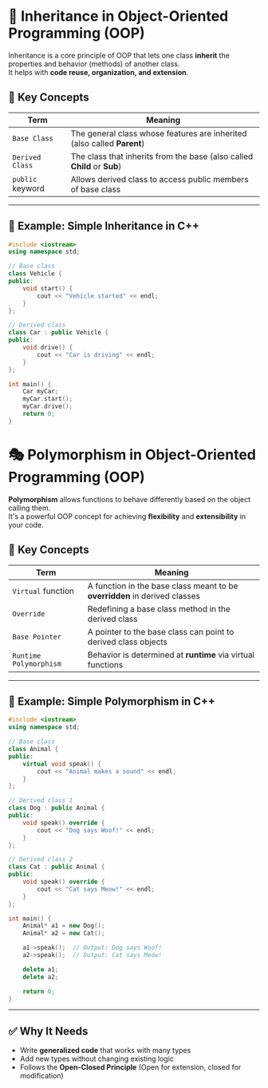 # 🧬 Inheritance in Object-Oriented Programming (OOP)

Inheritance is a core principle of OOP that lets one class **inherit** the properties and behavior (methods) of another class.  
It helps with **code reuse, organization, and extension**.

## 🔑 Key Concepts

| Term             | Meaning                                                                  |
| ---------------- | ------------------------------------------------------------------------ |
| `Base Class`     | The general class whose features are inherited (also called **Parent**)  |
| `Derived Class`  | The class that inherits from the base (also called **Child** or **Sub**) |
| `public` keyword | Allows derived class to access public members of base class              |

---

## 📘 Example: Simple Inheritance in C++

```cpp
#include <iostream>
using namespace std;

// Base class
class Vehicle {
public:
    void start() {
        cout << "Vehicle started" << endl;
    }
};

// Derived class
class Car : public Vehicle {
public:
    void drive() {
        cout << "Car is driving" << endl;
    }
};

int main() {
    Car myCar;
    myCar.start();
    myCar.drive();
    return 0;
}
```

# 🎭 Polymorphism in Object-Oriented Programming (OOP)

**Polymorphism** allows functions to behave differently based on the object calling them.  
It's a powerful OOP concept for achieving **flexibility** and **extensibility** in your code.

## 🔑 Key Concepts

| Term                   | Meaning                                                                    |
| ---------------------- | -------------------------------------------------------------------------- |
| `Virtual` function     | A function in the base class meant to be **overridden** in derived classes |
| `Override`             | Redefining a base class method in the derived class                        |
| `Base Pointer`         | A pointer to the base class can point to derived class objects             |
| `Runtime Polymorphism` | Behavior is determined at **runtime** via virtual functions                |

---

## 📘 Example: Simple Polymorphism in C++

```cpp
#include <iostream>
using namespace std;

// Base class
class Animal {
public:
    virtual void speak() {
        cout << "Animal makes a sound" << endl;
    }
};

// Derived class 1
class Dog : public Animal {
public:
    void speak() override {
        cout << "Dog says Woof!" << endl;
    }
};

// Derived class 2
class Cat : public Animal {
public:
    void speak() override {
        cout << "Cat says Meow!" << endl;
    }
};

int main() {
    Animal* a1 = new Dog();
    Animal* a2 = new Cat();

    a1->speak();  // Output: Dog says Woof!
    a2->speak();  // Output: Cat says Meow!

    delete a1;
    delete a2;

    return 0;
}
```

---

## ✅ Why It Needs

- Write **generalized code** that works with many types
- Add new types without changing existing logic
- Follows the **Open-Closed Principle** (Open for extension, closed for modification)
